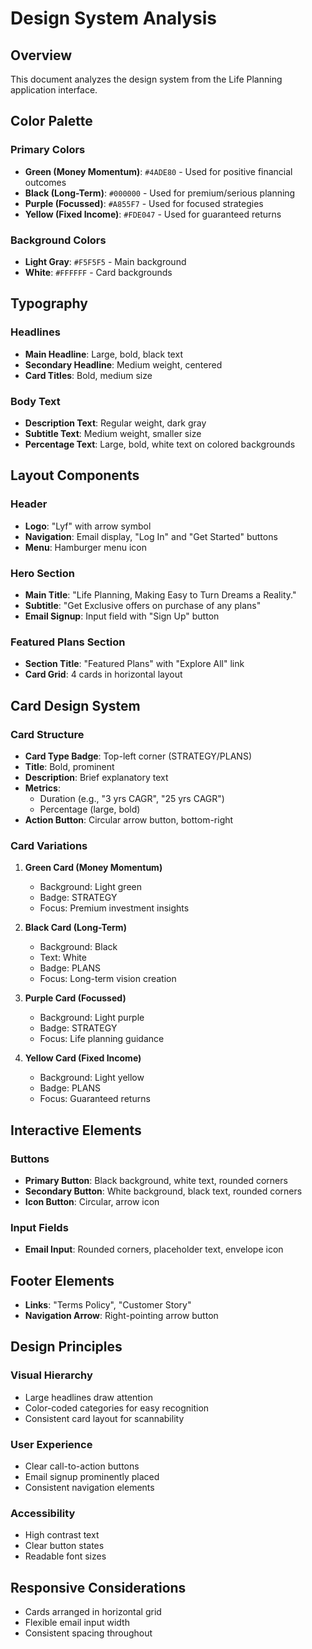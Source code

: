 # Design System Analysis

## Overview
This document analyzes the design system from the Life Planning application interface.

## Color Palette

### Primary Colors
- **Green (Money Momentum)**: `#4ADE80` - Used for positive financial outcomes
- **Black (Long-Term)**: `#000000` - Used for premium/serious planning
- **Purple (Focussed)**: `#A855F7` - Used for focused strategies
- **Yellow (Fixed Income)**: `#FDE047` - Used for guaranteed returns

### Background Colors
- **Light Gray**: `#F5F5F5` - Main background
- **White**: `#FFFFFF` - Card backgrounds

## Typography

### Headlines
- **Main Headline**: Large, bold, black text
- **Secondary Headline**: Medium weight, centered
- **Card Titles**: Bold, medium size

### Body Text
- **Description Text**: Regular weight, dark gray
- **Subtitle Text**: Medium weight, smaller size
- **Percentage Text**: Large, bold, white text on colored backgrounds

## Layout Components

### Header
- **Logo**: "Lyf" with arrow symbol
- **Navigation**: Email display, "Log In" and "Get Started" buttons
- **Menu**: Hamburger menu icon

### Hero Section
- **Main Title**: "Life Planning, Making Easy to Turn Dreams a Reality."
- **Subtitle**: "Get Exclusive offers on purchase of any plans"
- **Email Signup**: Input field with "Sign Up" button

### Featured Plans Section
- **Section Title**: "Featured Plans" with "Explore All" link
- **Card Grid**: 4 cards in horizontal layout

## Card Design System

### Card Structure
- **Card Type Badge**: Top-left corner (STRATEGY/PLANS)
- **Title**: Bold, prominent
- **Description**: Brief explanatory text
- **Metrics**: 
  - Duration (e.g., "3 yrs CAGR", "25 yrs CAGR")
  - Percentage (large, bold)
- **Action Button**: Circular arrow button, bottom-right

### Card Variations
1. **Green Card (Money Momentum)**
   - Background: Light green
   - Badge: STRATEGY
   - Focus: Premium investment insights

2. **Black Card (Long-Term)**
   - Background: Black
   - Text: White
   - Badge: PLANS
   - Focus: Long-term vision creation

3. **Purple Card (Focussed)**
   - Background: Light purple
   - Badge: STRATEGY
   - Focus: Life planning guidance

4. **Yellow Card (Fixed Income)**
   - Background: Light yellow
   - Badge: PLANS
   - Focus: Guaranteed returns

## Interactive Elements

### Buttons
- **Primary Button**: Black background, white text, rounded corners
- **Secondary Button**: White background, black text, rounded corners
- **Icon Button**: Circular, arrow icon

### Input Fields
- **Email Input**: Rounded corners, placeholder text, envelope icon

## Footer Elements
- **Links**: "Terms Policy", "Customer Story"
- **Navigation Arrow**: Right-pointing arrow button

## Design Principles

### Visual Hierarchy
- Large headlines draw attention
- Color-coded categories for easy recognition
- Consistent card layout for scannability

### User Experience
- Clear call-to-action buttons
- Email signup prominently placed
- Consistent navigation elements

### Accessibility
- High contrast text
- Clear button states
- Readable font sizes

## Responsive Considerations
- Cards arranged in horizontal grid
- Flexible email input width
- Consistent spacing throughout